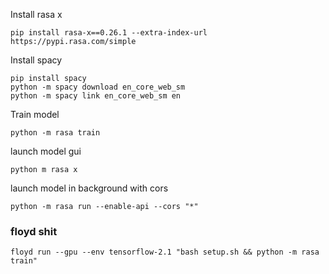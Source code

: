 Install rasa x
```shell script
pip install rasa-x==0.26.1 --extra-index-url https://pypi.rasa.com/simple
```

Install spacy
```shell script
pip install spacy
python -m spacy download en_core_web_sm
python -m spacy link en_core_web_sm en
```

Train model
```shell script
python -m rasa train
```
launch model gui
```shell script
python m rasa x
```

launch model in background with cors
```shell script
python -m rasa run --enable-api --cors "*"
```

### floyd shit
```shell script
floyd run --gpu --env tensorflow-2.1 "bash setup.sh && python -m rasa train"
```